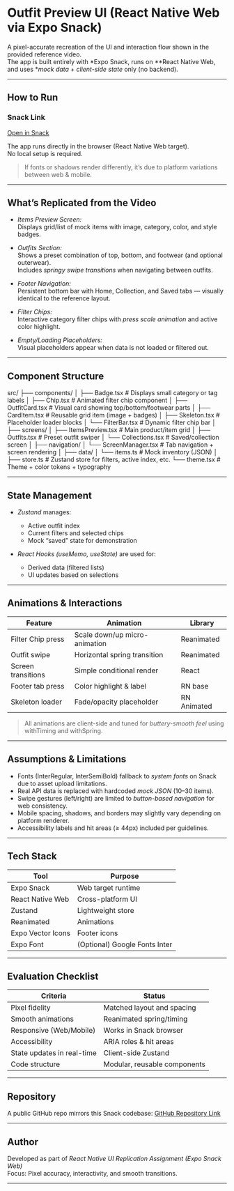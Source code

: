 # Outfit Preview UI (React Native Web via Expo Snack)

A pixel-accurate recreation of the UI and interaction flow shown in the provided reference video.  
The app is built entirely with *Expo Snack, runs on **React Native Web, and uses **mock data + client-side state* only (no backend).

---

## How to Run

### Snack Link
[Open in Snack](https://snack.expo.dev/@moumitamondal/assignment-i)

The app runs directly in the browser (React Native Web target).  
No local setup is required.

> If fonts or shadows render differently, it’s due to platform variations between web & mobile.

---

## What’s Replicated from the Video

- *Items Preview Screen:*  
  Displays grid/list of mock items with image, category, color, and style badges.  

- *Outfits Section:*  
  Shows a preset combination of top, bottom, and footwear (and optional outerwear).  
  Includes *springy swipe transitions* when navigating between outfits.  

- *Footer Navigation:*  
  Persistent bottom bar with Home, Collection, and Saved tabs — visually identical to the reference layout.  

- *Filter Chips:*  
  Interactive category filter chips with *press scale animation* and active color highlight.

- *Empty/Loading Placeholders:*  
  Visual placeholders appear when data is not loaded or filtered out.

---

## Component Structure
src/
├── components/
│ ├── Badge.tsx # Displays small category or tag labels
│ ├── Chip.tsx # Animated filter chip component
│ ├── OutfitCard.tsx # Visual card showing top/bottom/footwear parts
│ ├── CardItem.tsx # Reusable grid item (image + badges)
│ ├── Skeleton.tsx # Placeholder loader blocks
│ └── FilterBar.tsx # Dynamic filter chip bar
│
├── screens/
│ ├── ItemsPreview.tsx # Main product/item grid
│ ├── Outfits.tsx # Preset outfit swiper
│ └── Collections.tsx # Saved/collection screen
│
├── navigation/
│ └── ScreenManager.tsx # Tab navigation + screen rendering
│
├── data/
│ └── items.ts # Mock inventory (JSON)
│
├── store.ts # Zustand store for filters, active index, etc.
└── theme.tsx # Theme + color tokens + typography


---

## State Management

- *Zustand* manages:
  - Active outfit index
  - Current filters and selected chips
  - Mock “saved” state for demonstration

- *React Hooks (useMemo, useState)* are used for:
  - Derived data (filtered lists)
  - UI updates based on selections

---

## Animations & Interactions

| Feature | Animation | Library |
|----------|------------|----------|
| Filter Chip press | Scale down/up micro-animation | Reanimated |
| Outfit swipe | Horizontal spring transition | Reanimated |
| Screen transitions | Simple conditional render | React |
| Footer tab press | Color highlight & label | RN base |
| Skeleton loader | Fade/opacity placeholder | RN Animated |

> All animations are client-side and tuned for *buttery-smooth feel* using withTiming and withSpring.

---

## Assumptions & Limitations

- Fonts (InterRegular, InterSemiBold) fallback to *system fonts* on Snack due to asset upload limitations.  
- Real API data is replaced with hardcoded *mock JSON* (10–30 items).  
- Swipe gestures (left/right) are limited to *button-based navigation* for web consistency.  
- Mobile spacing, shadows, and borders may slightly vary depending on platform renderer.  
- Accessibility labels and hit areas (≥ 44px) included per guidelines.

---

## Tech Stack

| Tool | Purpose |
|------|----------|
| Expo Snack | Web target runtime |
| React Native Web | Cross-platform UI |
| Zustand | Lightweight store |
| Reanimated | Animations |
| Expo Vector Icons | Footer icons |
| Expo Font | (Optional) Google Fonts Inter |

---

## Evaluation Checklist

| Criteria | Status |
|----------|---------|
| Pixel fidelity | Matched layout and spacing |
| Smooth animations | Reanimated spring/timing |
| Responsive (Web/Mobile) | Works in Snack browser |
| Accessibility | ARIA roles & hit areas |
| State updates in real-time | Client-side Zustand |
| Code structure | Modular, reusable components |

---

## Repository

A public GitHub repo mirrors this Snack codebase:
[GitHub Repository Link](https://github.com/Mondal02/assignment-i)

---

## Author
Developed as part of *React Native UI Replication Assignment (Expo Snack Web)*  
Focus: Pixel accuracy, interactivity, and smooth transitions.

---